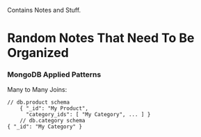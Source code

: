 Contains Notes and Stuff.


# Random Notes That Need To Be Organized

### MongoDB Applied Patterns

Many to Many Joins:

```
// db.product schema    { "_id": "My Product",      "category_ids": [ "My Category", ... ] }    // db.category schema{ "_id": "My Category" }
```